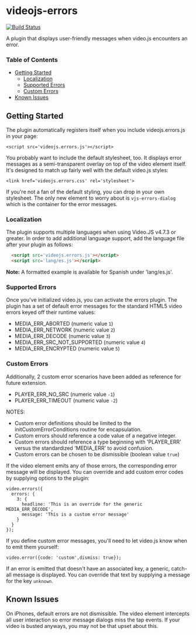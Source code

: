 # videojs-errors

[![Build Status](https://travis-ci.org/brightcove/videojs-errors.svg?branch=master)](https://travis-ci.org/brightcove/videojs-errors)

A plugin that displays user-friendly messages when video.js encounters an error.

### Table of Contents

<!-- START doctoc generated TOC please keep comment here to allow auto update -->
<!-- DON'T EDIT THIS SECTION, INSTEAD RE-RUN doctoc TO UPDATE -->


- [Getting Started](#getting-started)
  - [Localization](#localization)
  - [Supported Errors](#supported-errors)
  - [Custom Errors](#custom-errors)
- [Known Issues](#known-issues)

<!-- END doctoc generated TOC please keep comment here to allow auto update -->

## Getting Started

The plugin automatically registers itself when you include videojs.errors.js in your page:

    <script src='videojs.errors.js'></script>

You probably want to include the default stylesheet, too. It displays error messages as a semi-transparent overlay on top of the video element itself. It's designed to match up fairly well with the default video.js styles:

    <link href='videojs.errors.css' rel='stylesheet'>

If you're not a fan of the default styling, you can drop in your own stylesheet. The only new element to worry about is `vjs-errors-dialog` which is the container for the error messages.

### Localization
The plugin supports multiple languages when using Video.JS v4.7.3 or greater. In order to add additional language support, add the language file after your plugin as follows:

```html
  <script src='videojs.errors.js'></script>
  <script src='lang/es.js'></script>
```

**Note:** A formatted example is available for Spanish under 'lang/es.js'.

### Supported Errors

Once you've initialized video.js, you can activate the errors plugin. The plugin has a set of default error messages for the standard HTML5 video errors keyed off their runtime values:

- MEDIA_ERR_ABORTED (numeric value `1`)
- MEDIA_ERR_NETWORK (numeric value `2`)
- MEDIA_ERR_DECODE (numeric value `3`)
- MEDIA_ERR_SRC_NOT_SUPPORTED (numeric value `4`)
- MEDIA_ERR_ENCRYPTED (numeric value `5`)

### Custom Errors

Additionally, 2 custom error scenarios have been added as reference for future extension.

- PLAYER_ERR_NO_SRC (numeric value `-1`)
- PLAYER_ERR_TIMEOUT (numeric value `-2`)

NOTES:

- Custom error definitions should be limited to the initCustomErrorConditions routine for encapsulation.
- Custom errors should reference a code value of a negative integer.
- Custom errors should reference a type beginning with 'PLAYER_ERR' versus the standardized 'MEDIA_ERR' to avoid confusion.
- Custom errors can be chosen to be dismissible (boolean value `true`)

If the video element emits any of those errors, the corresponding error message will be displayed. You can override and add custom error codes by supplying options to the plugin:

    video.errors({
      errors: {
        3: {
          headline: 'This is an override for the generic MEDIA_ERR_DECODE',
          message: 'This is a custom error message'
        }
      }
    });

If you define custom error messages, you'll need to let video.js know when to emit them yourself:

    video.error({code: 'custom',dismiss: true});

If an error is emitted that doesn't have an associated key, a generic, catch-all message is displayed. You can override that text by supplying a message for the key `unknown`.

## Known Issues

On iPhones, default errors are not dismissible. The video element intercepts all user interaction so error message dialogs miss the tap events. If your video is busted anyways, you may not be that upset about this.
